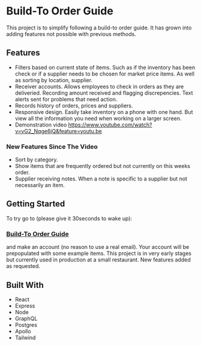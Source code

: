 # Build-To Order Guide

This project is to simplify following a build-to order guide.
It has grown into adding features not possible with previous methods.

## Features

- Filters based on current state of items. Such as if the inventory has been check or if a supplier needs to be chosen for market price items. As well as sorting by location, supplier.
- Receiver accounts. Allows employees to check in orders as they are deliveried. Recording amount received and flagging discrepencies. Text alerts sent for problems that need action.
- Records history of orders, prices and suppliers.
- Responsive design. Easily take inventory on a phone with one hand. But view all the information you need when working on a larger screen.
- Demonstration video https://www.youtube.com/watch?v=vG2_Nqge6jQ&feature=youtu.be

### New Features Since The Video

- Sort by category.
- Show items that are frequently ordered but not currently on this weeks order.
- Supplier receiving notes. When a note is specific to a supplier but not necessarily an item.

## Getting Started

To try go to (please give it 30seconds to wake up):

### [Build-To Order Guide](https://order-guide.herokuapp.com)

and make an account (no reason to use a real email). Your account will be prepopulated with some example items. This project is in very early stages but currently used in production at a small restaurant. New features added as requested.

## Built With

- React
- Express
- Node
- GraphQL
- Postgres
- Apollo
- Tailwind
